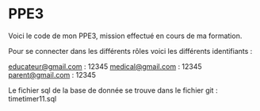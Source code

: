 # PPE3

Voici le code de mon PPE3, mission effectué en cours de ma formation.

Pour se connecter dans les différents rôles voici les différents identifiants :

educateur@gmail.com : 12345
medical@gmail.com : 12345
parent@gmail.com : 12345

Le fichier sql de la base de donnée se trouve dans le fichier git : 
timetimer11.sql
